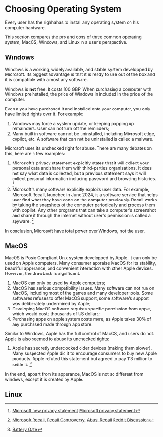 # Choosing Operating System

Every user has the righhahas to install any operating system on his computer hardware. 

This section compares the pro and cons of three common operating system, MacOS, Windows, and Linux in a user's perspective.

## Windows

Windows is a working, widely available, and stable system developped by Microsoft. Its biggest advantage is that it is ready to use out of the box and it is compatible with almost any software.

Windows is **not** free. It costs 100 GBP. When purchasing a computer with Windows preinstalled, the price of Windows in included in the price of the computer.

Even a you have purchased it and installed onto your computer, you only have limited rights over it. 
For example:

1. Windows may force a system update, or keeping popping up remainders. User can not turn off the reminders;
1. Many built in software can not be uninstalled, including Microsoft edge, copilot, etc. A software that can not be uninstalled is called a malware.

Microsoft uses its unchecked right for abuse. There are many debates on this, here are a few examples:
 
1. Microsoft's privacy statement explicitly states that it will collect your personal data and share them with third-parties organisations. It does not say what data is collected, but a previous statement says it will collect personal information including password and browsing histories.
[^Sharing Data]
1. Microsoft's many software explicitly exploits user data. For example, Microsoft Recall, launched in June 2024, is a software service that helps user find what they have done on the computer previously. 
Recall works by taking the snapshots of the computer periodically and process them with copilot. Any other programs that can take a computer's screenshot and share it through the internet without user's permission is called a spyware. [^Microsoft Recall]

In conclusion, Microsoft have total power over Windows, not the user.

## MacOS

MacOS is Posix Compliant Unix system developped by Apple. It can only be used on Apple computers.
Many consumer appraise MacOS for its stability, beautiful apperance, and convenient interaction with other Apple devices. 
However, the drawback is significant: 

1. MacOS can only be used by Apple computers;
1. MacOS has serious compatibility issues. Many software can not run on MacOS, including most of the games and many developer tools. Some softwares refuses to offer MacOS support, some software's support was deliberately undermined by Apple;
1. Developing MacOS software requires specific permission from apple, which would costs thousands of US dollars;
1. Purchasing apps on apple system costs more, as Apple takes 30% of any purchased made through app store.

Similar to Windows, Apple has the full control of MacOS, and users do not. 
Apple is also seemed to abuse its unchecked rights:

1. Apple has secretly underclocked older devices (making them slower). Many suspected Apple did it to encourage consumers to buy new Apple products. Apple refuted this statement but agreed to pay 113 million to settle it. [^Battery Gate]

In the end, appart from its apperance, MacOS is not so different from windows, except it is created by Apple.

## Linux

[^Sharing Data]:[Microsoft new privacy statement](https://edri.org/our-work/microsofts-new-small-print-how-your-personal-data-abused/)
[Microsoft privacy statement](https://privacy.microsoft.com/en-gb/privacystatement)

[^Microsoft Recall]: [Microsoft Recall](https://support.microsoft.com/en-gb/windows/retrace-your-steps-with-recall-aa03f8a0-a78b-4b3e-b0a1-2eb8ac48701c), 
[Recall Controversy](https://apnews.com/article/microsoft-ai-recall-windows-6ba8df3f22e9fca599d20f2d5770cd95), 
[Abust Recall](https://www.androidauthority.com/windows-recall-password-extract-script-3449105/)
[Reddit Discussion](https://www.reddit.com/r/Windows11/comments/1d9kq78/i_believe_recall_is_likely_to_become_microsofts/)

[^Battery Gate]:[Battery Gate](https://www.npr.org/2020/11/18/936268845/apple-agrees-to-pay-113-million-to-settle-batterygate-case-over-iphone-slowdowns)
